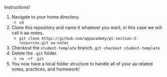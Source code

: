 Instructions!

1. Navigate to your home directory.
    - `cd`
2. Clone this repository and name it whatever you want, in this case we will call it aa-notes.
    - `git clone https://github.com/appacademy/pt-section-3-resources.git aa-notes`
3. Checkout the `student-template` branch. `git checkout student-template`
4. Delete the `.git` folder.
    - `rm -rf .git`
5. You now have a local folder structure to handle all of your aa related notes, practices, and homework!

